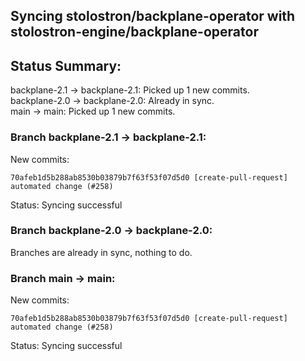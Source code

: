 ## Syncing stolostron/backplane-operator with stolostron-engine/backplane-operator

## Status Summary:

backplane-2.1 -> backplane-2.1: Picked up 1 new commits.  
backplane-2.0 -> backplane-2.0: Already in sync.  
main -> main: Picked up 1 new commits.  

### Branch backplane-2.1 -> backplane-2.1:

New commits:

```
70afeb1d5b288ab8530b03879b7f63f53f07d5d0 [create-pull-request] automated change (#258)
```

Status: Syncing successful

### Branch backplane-2.0 -> backplane-2.0:

Branches are already in sync, nothing to do.

### Branch main -> main:

New commits:

```
70afeb1d5b288ab8530b03879b7f63f53f07d5d0 [create-pull-request] automated change (#258)
```

Status: Syncing successful
